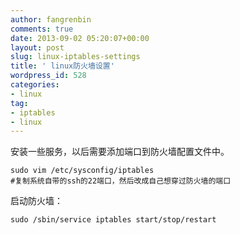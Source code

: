 ```yaml
---
author: fangrenbin
comments: true
date: 2013-09-02 05:20:07+00:00
layout: post
slug: linux-iptables-settings
title: ' linux防火墙设置'
wordpress_id: 528
categories:
- linux
tag:
- iptables
- linux
---
```


安装一些服务，以后需要添加端口到防火墙配置文件中。

    
    
    sudo vim /etc/sysconfig/iptables 
    #复制系统自带的ssh的22端口，然后改成自己想穿过防火墙的端口
    



启动防火墙：

    
      
    sudo /sbin/service iptables start/stop/restart  
    
